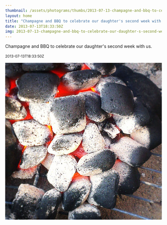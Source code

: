 ```yaml
---
thumbnail: /assets/photograms/thumbs/2013-07-13-champagne-and-bbq-to-celebrate-our-daughter-s-second-week-with-us-.jpg
layout: home
title: "Champagne and BBQ to celebrate our daughter's second week with us."
date: 2013-07-13T18:33:50Z
img: 2013-07-13-champagne-and-bbq-to-celebrate-our-daughter-s-second-week-with-us-.jpg
---
```


Champagne and BBQ to celebrate our daughter's second week with us.

<small>2013-07-13T18:33:50Z</small>

![Champagne and BBQ to celebrate our daughter's second week with us.](2013-07-13-champagne-and-bbq-to-celebrate-our-daughter-s-second-week-with-us-.jpg)
